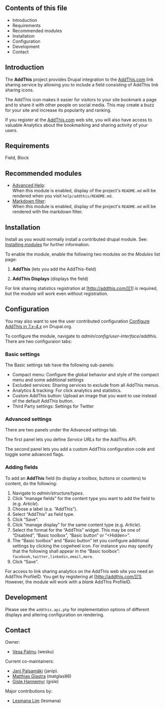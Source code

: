 ## Contents of this file

* Introduction
* Requirements
* Recommended modules
* Installation
* Configuration
* Development
* Contact

## Introduction

The **AddThis** project provides Drupal integration to the
[AddThis.com][1] link sharing service by allowing you to include a field
consisting of AddThis link sharing icons. 

The AddThis icon makes it easier for visitors to your site bookmark a
page and to share it with other people on social media.  This may
create a buzz for your site and increase its popularity and ranking.

If you register at the [AddThis.com][1] web site, you will also have
access to valuable Analytics about the bookmarking and sharing
activity of your users.

## Requirements

Field, Block

## Recommended modules

* [Advanced Help][4]:  
  When this module is enabled, display of the project's `README.md`
  will be rendered when you visit
  `help/addthis/README.md`.
* [Markdown filter][5]:  
  When this module is enabled, display of the project's `README.md`
  will be rendered with the markdown filter.


## Installation

Install as you would normally install a contributed drupal
module. See: [Installing modules][6] for further information.

To enable the module, enable the following two modules on the
*Modules* list page:

1. **AddThis** (lets you add the AddThis-field)

2. **AddThis Displays** (displays the field)

For link sharing statistics registration at [http://addthis.com/][1] is
required, but the module will work even without registration.

## Configuration

You may also want to see the user contributed configuration [Configure
AddThis in 7.x-4.x][2] on Drupal.org.

To configure the module, navigate to
*admin/config/user-interface/addthis*.  There are two configuraion tabs:

### Basic settings

The Basic settings tab have the following sub-panels:

- Compact menu: Configure the global behavior and style of the compact
  menu and some additional settings
- Excluded services: Sharing services to exclude from all AddThis
  menus.
- Analytics & tracking: For click analytics and statistics.
- Custom AddThis button: Upload an image that you want to use
  instead of the default AddThis button.
- Third Party settings: Settings for Twitter

### Advanced settings

There are two panels under the Advanced settings tab.

The first panel lets you define *Service URLs* for the AddThis API.

The second panel lets you add a custom AddThis configuration code and
toggle some advanced flags.

### Adding fields

To add an **AddThis** field (to display a toolbox, buttons or
counters) to content, do the following:

1. Navigate to *admin/structure/types*.
2. Click “manage fields” for the content type you want to add the
   field to (e.g. *Article*).
3. Choose a label (e.a. “AddThis”).
4. Select “AddThis” as field type.
5. Click “Save”.
6. Click “manage display” for the same content type (e.g. *Article*).
7. Select the format for the “AddThis” widget. This may be one of
   “Disabled”, “Basic toolbox”, “Basic button” or “&lt;Hidden&gt;”.
8. The “Basic toolbox” and “Basic button” let you configure additional
   settings by clicking the cogwheel icon.  For instance you may
   specify that the following shall appear in the “Basic toolbox”:
   `facebook,twitter,linkedin,email,more`.
9. Click “Save”.

For access to link sharing analytics on the AddThis web site you need
an AddThis ProfileID.  You get by registering at
[http://addthis.com/][1]. However, the module will work
with a <em>blank</em> AddThis ProfileID.

## Development

Please see the `addthis.api.php` for implementation options of
different displays and altering configuration on rendering.

## Contact

Owner:

* [Vesa Palmu][7] (wesku)

Current co-maintainers:

* [Jani Palsamäki][8] (janip).
* [Matthias Glastra][9] (matglas86)
* [Gisle Hannemyr][10] (gisle)

Major contributions by:

* [Lesmana Lim][11] (lesmana)

[1]: http://addthis.com/
[2]: https://www.drupal.org/node/1309922
[4]: https://www.drupal.org/project/advanced_help
[5]: https://www.drupal.org/project/markdown
[6]: https://drupal.org/documentation/install/modules-themes/modules-7

[7]: https://www.drupal.org/u/wesku
[8]: https://www.drupal.org/u/janip
[9]: https://www.drupal.org/u/matglas86
[10]: https://www.drupal.org/u/gisle
[11]: https://www.drupal.org/u/les-lim
